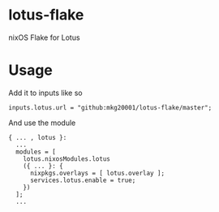 # lotus-flake

nixOS Flake for Lotus

# Usage

Add it to inputs like so

```
inputs.lotus.url = "github:mkg20001/lotus-flake/master";
```

And use the module

```
{ ... , lotus }:
  ...
  modules = [
    lotus.nixosModules.lotus
    ({ ... }: {
      nixpkgs.overlays = [ lotus.overlay ];
      services.lotus.enable = true;
    })
  ];
  ...
```

